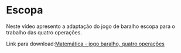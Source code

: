# Escopa

Neste vídeo apresento a adaptação do jogo de baralho escopa para o trabalho das quatro operações.

Link para download:[Matemática - jogo baralho, quatro operações](magnet:?xt=urn:btih:2a6a9e55e865ded6422f07b2d9007e8ce543f026&dn=Matem%C3%A1tica%5F%20jogo%20baralho,%20quatro%20opera%C3%A7%C3%B5es..%5F&tr=udp%3A%2F%2Ftracker.openbittorrent.com%3A80%2Fannounce&tr=udp%3A%2F%2Ftracker.publicbt.com%3A80%2Fannounce&tr=udp%3A%2F%2Ftracker.istole.it%3A80%2Fannounce)     

